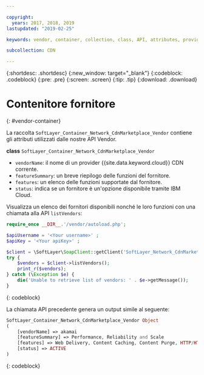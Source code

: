 ```yaml
---

copyright:
  years: 2017, 2018, 2019
lastupdated: "2019-02-25"

keywords: vendor, container, collection, class, API, attributes, provider

subcollection: CDN

---
```


{:shortdesc: .shortdesc}
{:new_window: target="_blank"}
{:codeblock: .codeblock}
{:pre: .pre}
{:screen: .screen}
{:tip: .tip}
{:download: .download}

# Contenitore fornitore
{: #vendor-container}

La raccolta `SoftLayer_Container_Network_CdnMarketplace_Vendor` contiene gli attributi utilizzati dalle nostre API Vendor.


**class** `SoftLayer_Container_Network_CdnMarketplace_Vendor`  
* `vendorName`: il nome di un provider {{site.data.keyword.cloud}} CDN corrente.  
* `featureSummary`: un breve riepilogo delle funzioni del fornitore.  
* `features`: un elenco delle funzioni supportate dal fornitore.  
* `status`: indica se un fornitore è un'opzione disponibile tramite IBM Cloud.


Visualizza un elenco dei fornitori disponibili nonché le loro funzioni con una chiamata alla API `listVendors`:

```php
require_once __DIR__.'/vendor/autoload.php';

$apiUsername = '<Your username>' ;
$apiKey = '<Your apiKey>' ;

$client = \SoftLayer\SoapClient::getClient('SoftLayer_Network_CdnMarketplace_Vendor', null, $apiUsername, $apiKey);
try {
    $vendors = $client->listVendors();
    print_r($vendors);
} catch (\Exception $e) {
    die('Unable to retrieve list of vendors: ' . $e->getMessage());
}
```
{: codeblock}

La chiamata API precedente genera un output simile al seguente:

```php
SoftLayer_Container_Network_CdnMarketplace_Vendor Object
(
    [vendorName] => akamai
    [featureSummary] => Performance, Reliability and Scale
    [features] => Web Delivery, Content Caching, Content Purge, HTTP/HTTPS Support
    [status] => ACTIVE
)
```
{: codeblock}
